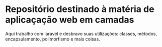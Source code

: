 # Repositório destinado à matéria de aplicaçação web em camadas
Aqui trabalho com laravel e desbravo suas utilizações: classes, métodos, encapsulamento, polimorfismo e mais coisas.
